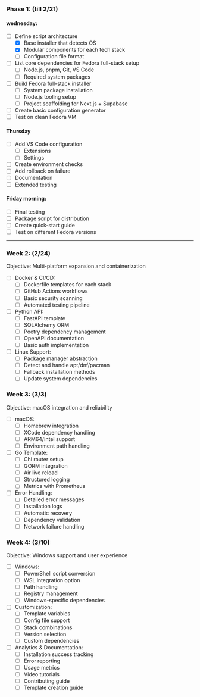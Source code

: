 ### Phase 1: (till 2/21)
#### wednesday:
- [ ] Define script architecture
	- [x] Base installer that detects OS
	- [x] Modular components for each tech stack
	- [ ] Configuration file format
- [ ] List core dependencies for Fedora full-stack setup
	- [ ] Node.js, pnpm, Git, VS Code
	- [ ] Required system packages
- [ ] Build Fedora full-stack installer
	- [ ] System package installation
	- [ ] Node.js tooling setup
	- [ ] Project scaffolding for Next.js + Supabase
- [ ] Create basic configuration generator
- [ ] Test on clean Fedora VM
#### Thursday
- [ ] Add VS Code configuration
	- [ ] Extensions
	- [ ] Settings
- [ ] Create environment checks
- [ ] Add rollback on failure
- [ ] Documentation
- [ ] Extended testing
#### Friday morning:
- [ ] Final testing
- [ ] Package script for distribution
- [ ] Create quick-start guide
- [ ] Test on different Fedora versions
---
### Week 2: (2/24)
Objective: Multi-platform expansion and containerization
- [ ] Docker & CI/CD:
	- [ ] Dockerfile templates for each stack
	- [ ] GitHub Actions workflows
	- [ ] Basic security scanning
	- [ ] Automated testing pipeline
- [ ] Python API:
	- [ ] FastAPI template
	- [ ] SQLAlchemy ORM
	- [ ] Poetry dependency management
	- [ ] OpenAPI documentation
	- [ ] Basic auth implementation
- [ ] Linux Support:
	- [ ] Package manager abstraction
	- [ ] Detect and handle apt/dnf/pacman
	- [ ] Fallback installation methods
	- [ ] Update system dependencies
### Week 3: (3/3)
Objective: macOS integration and reliability
- [ ] macOS:
	- [ ] Homebrew integration
	- [ ] XCode dependency handling
	- [ ] ARM64/Intel support
	- [ ] Environment path handling
- [ ] Go Template:
	- [ ] Chi router setup
	- [ ] GORM integration
	- [ ] Air live reload
	- [ ] Structured logging
	- [ ] Metrics with Prometheus
- [ ] Error Handling:
	- [ ] Detailed error messages
	- [ ] Installation logs
	- [ ] Automatic recovery
	- [ ] Dependency validation
	- [ ] Network failure handling
### Week 4: (3/10)
Objective: Windows support and user experience
- [ ] Windows:
	- [ ] PowerShell script conversion
	- [ ] WSL integration option
	- [ ] Path handling
	- [ ] Registry management
	- [ ] Windows-specific dependencies
- [ ] Customization:
	- [ ] Template variables
	- [ ] Config file support
	- [ ] Stack combinations
	- [ ] Version selection
	- [ ] Custom dependencies
- [ ] Analytics & Documentation:
	- [ ] Installation success tracking
	- [ ] Error reporting
	- [ ] Usage metrics
	- [ ] Video tutorials
	- [ ] Contributing guide
	- [ ] Template creation guide